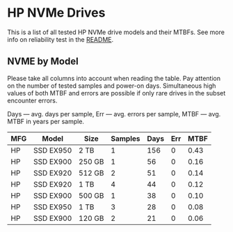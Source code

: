 HP NVMe Drives
==============

This is a list of all tested HP NVMe drive models and their MTBFs. See more
info on reliability test in the [README](https://github.com/linuxhw/SMART).

NVME by Model
------------

Please take all columns into account when reading the table. Pay attention on the
number of tested samples and power-on days. Simultaneous high values of both MTBF
and errors are possible if only rare drives in the subset encounter errors.

Days   — avg. days per sample,
Err    — avg. errors per sample,
MTBF   — avg. MTBF in years per sample.

| MFG       | Model              | Size   | Samples | Days  | Err   | MTBF   |
|-----------|--------------------|--------|---------|-------|-------|--------|
| HP        | SSD EX950          | 2 TB   | 1       | 156   | 0     | 0.43   |
| HP        | SSD EX900          | 250 GB | 1       | 56    | 0     | 0.16   |
| HP        | SSD EX920          | 512 GB | 2       | 51    | 0     | 0.14   |
| HP        | SSD EX920          | 1 TB   | 4       | 44    | 0     | 0.12   |
| HP        | SSD EX900          | 500 GB | 1       | 38    | 0     | 0.10   |
| HP        | SSD EX950          | 1 TB   | 3       | 28    | 0     | 0.08   |
| HP        | SSD EX900          | 120 GB | 2       | 21    | 0     | 0.06   |
